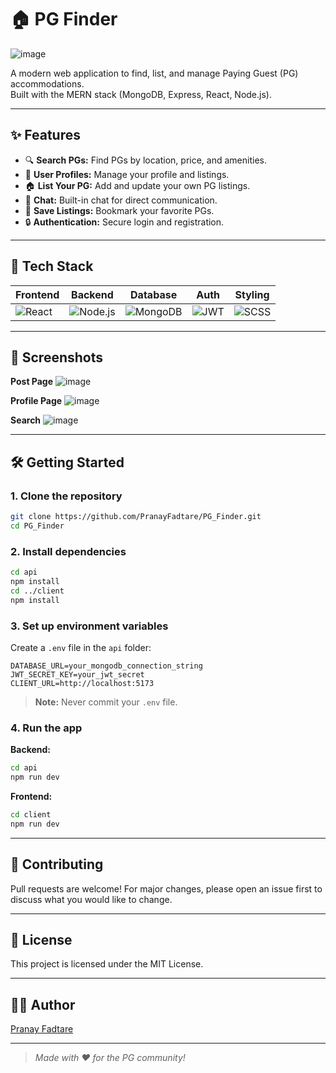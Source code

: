 # 🏠 PG Finder

![image](https://github.com/user-attachments/assets/f7291a7f-8e0d-4669-8e95-03c583587ba1)

A modern web application to find, list, and manage Paying Guest (PG) accommodations.  
Built with the MERN stack (MongoDB, Express, React, Node.js).

---

## ✨ Features

- 🔍 **Search PGs:** Find PGs by location, price, and amenities.
- 📝 **User Profiles:** Manage your profile and listings.
- 🏠 **List Your PG:** Add and update your own PG listings.
- 💬 **Chat:** Built-in chat for direct communication.
- 💾 **Save Listings:** Bookmark your favorite PGs.
- 🔒 **Authentication:** Secure login and registration.

---

## 🚀 Tech Stack

| Frontend | Backend | Database | Auth | Styling |
|----------|---------|----------|------|---------|
| ![React](https://img.shields.io/badge/-React-61DAFB?logo=react&logoColor=white&style=flat) | ![Node.js](https://img.shields.io/badge/-Node.js-339933?logo=node.js&logoColor=white&style=flat) | ![MongoDB](https://img.shields.io/badge/-MongoDB-47A248?logo=mongodb&logoColor=white&style=flat) | ![JWT](https://img.shields.io/badge/-JWT-000000?logo=jsonwebtokens&logoColor=white&style=flat) | ![SCSS](https://img.shields.io/badge/-SCSS-CC6699?logo=sass&logoColor=white&style=flat) |

---

## 📸 Screenshots


**Post Page** 
![image](https://github.com/user-attachments/assets/6cbbb817-f3b9-4bff-99b9-d5de0f795106)


**Profile Page**
![image](https://github.com/user-attachments/assets/527c80da-83b5-4afe-8d97-ae5d2216bb1d)


**Search**
![image](https://github.com/user-attachments/assets/73033a46-91af-4a45-9991-c811f4485cab)

---

## 🛠️ Getting Started

### 1. Clone the repository

```sh
git clone https://github.com/PranayFadtare/PG_Finder.git
cd PG_Finder
```

### 2. Install dependencies

```sh
cd api
npm install
cd ../client
npm install
```

### 3. Set up environment variables

Create a `.env` file in the `api` folder:

```env
DATABASE_URL=your_mongodb_connection_string
JWT_SECRET_KEY=your_jwt_secret
CLIENT_URL=http://localhost:5173
```

> **Note:** Never commit your `.env` file.

### 4. Run the app

**Backend:**
```sh
cd api
npm run dev
```

**Frontend:**
```sh
cd client
npm run dev
```

---

## 🤝 Contributing

Pull requests are welcome! For major changes, please open an issue first to discuss what you would like to change.

---

## 📄 License

This project is licensed under the MIT License.

---

## 🙋‍♂️ Author

[Pranay Fadtare](https://github.com/PranayFadtare)

---

> _Made with ❤️ for the PG community!_
